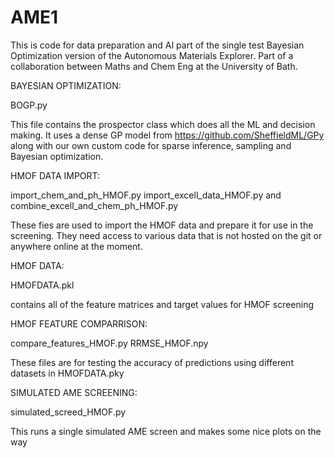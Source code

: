 # AME1
This is code for data preparation and AI part of the single test Bayesian Optimization version of the Autonomous Materials Explorer. Part of a collaboration between Maths and Chem Eng at the University of Bath.

BAYESIAN OPTIMIZATION:

BOGP.py

This file contains the prospector class which does all the ML and decision making. It uses a dense GP model from https://github.com/SheffieldML/GPy along with our own custom code for sparse inference, sampling and Bayesian optimization.

HMOF DATA IMPORT:

import_chem_and_ph_HMOF.py import_excell_data_HMOF.py and combine_excell_and_chem_ph_HMOF.py

These fies are used to import the HMOF data and prepare it for use in the screening. They need access to various data that is not hosted on the git or anywhere online at the moment.

HMOF DATA:

HMOFDATA.pkl 

contains all of the feature matrices and target values for HMOF screening

HMOF FEATURE COMPARRISON:

compare_features_HMOF.py RRMSE_HMOF.npy

These files are for testing the accuracy of predictions using different datasets in HMOFDATA.pky 

SIMULATED AME SCREENING:

simulated_screed_HMOF.py

This runs a single simulated AME screen and makes some nice plots on the way